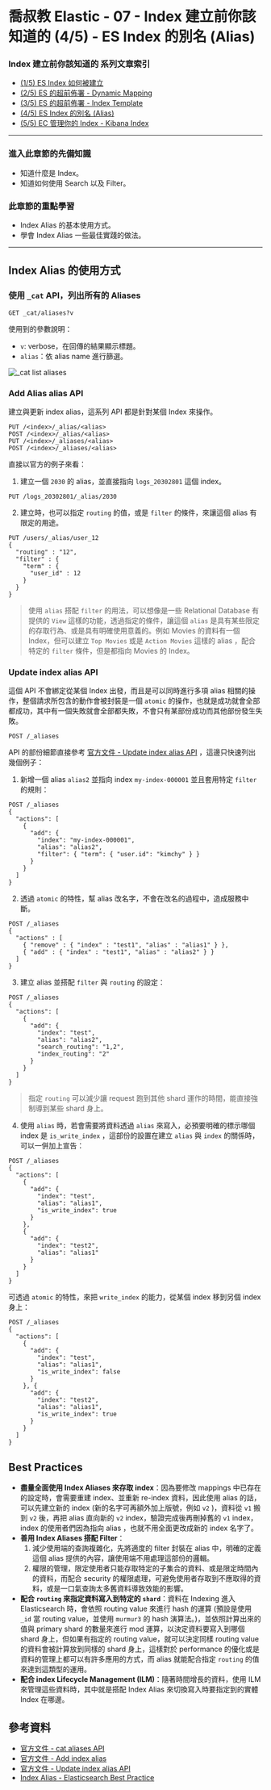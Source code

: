 # 喬叔教 Elastic - 07 - Index 建立前你該知道的 (4/5) - ES Index 的別名 (Alias)

### **Index 建立前你該知道的** 系列文章索引

- [(1/5) ES Index 如何被建立](https://ithelp.ithome.com.tw/articles/10236906)
- [(2/5) ES 的超前佈署 - Dynamic Mapping](https://ithelp.ithome.com.tw/articles/10238283)
- [(3/5) ES 的超前佈署 - Index Template](https://ithelp.ithome.com.tw/articles/10239736)
- [(4/5) ES Index 的別名 (Alias)](https://ithelp.ithome.com.tw/articles/10241035)
- [(5/5) EC 管理你的 Index - Kibana Index](https://ithelp.ithome.com.tw/articles/10242398)

---

### 進入此章節的先備知識

- 知道什麼是 Index。
- 知道如何使用 Search 以及 Filter。

### 此章節的重點學習

- Index Alias 的基本使用方式。
- 學會 Index Alias 一些最佳實踐的做法。

---

## Index Alias 的使用方式

### 使用 `_cat` API，列出所有的 Aliases

```
GET _cat/aliases?v
```

使用到的參數說明：

- `v`: verbose，在回傳的結果顯示標題。
- `alias`：依 alias name 進行篩選。

![_cat list aliases](https://i.imgur.com/d9U4Kma.png)



### Add Alias alias API

建立與更新 index alias，這系列 API 都是針對某個 Index 來操作。

```
PUT /<index>/_alias/<alias>
POST /<index>/_alias/<alias>
PUT /<index>/_aliases/<alias>
POST /<index>/_aliases/<alias>
```

直接以官方的例子來看：

1. 建立一個 `2030` 的 alias，並直接指向 `logs_20302801` 這個 index。

```console
PUT /logs_20302801/_alias/2030
```

2. 建立時，也可以指定 `routing` 的值，或是 `filter` 的條件，來讓這個 alias 有限定的用途。

```
PUT /users/_alias/user_12
{
  "routing" : "12",
  "filter" : {
    "term" : {
      "user_id" : 12
    }
  }
}
```

> 使用 `alias` 搭配 `filter` 的用法，可以想像是一些 Relational Database 有提供的 `View` 這樣的功能，透過指定的條件，讓這個 `alias` 是具有某些限定的存取行為、或是具有明確使用意義的。例如 Movies 的資料有一個 Index，但可以建立 `Top Movies` 或是 `Action Movies` 這樣的 alias ，配合特定的 `filter` 條件，但是都指向 Movies 的 Index。



### Update index alias API

這個 API 不會綁定從某個 Index 出發，而且是可以同時進行多項 alias 相關的操作，整個請求所包含的動作會被封裝是一個 `atomic` 的操作，也就是成功就會全部都成功，其中有一個失敗就會全部都失敗，不會只有某部份成功而其他部份發生失敗。

```
POST /_aliases
```

API 的部份細節直接參考 [官方文件 - Update index alias API](https://www.elastic.co/guide/en/elasticsearch/reference/current/indices-aliases.html) ，這邊只快速列出幾個例子：

1. 新增一個 alias `alias2` 並指向 index `my-index-000001` 並且套用特定 `filter` 的規則：

```
POST /_aliases
{
  "actions": [
    {
      "add": {
        "index": "my-index-000001",
        "alias": "alias2",
        "filter": { "term": { "user.id": "kimchy" } }
      }
    }
  ]
}
```

2. 透過 `atomic` 的特性，幫 alias 改名字，不會在改名的過程中，造成服務中斷。

```
POST /_aliases
{
  "actions" : [
    { "remove" : { "index" : "test1", "alias" : "alias1" } },
    { "add" : { "index" : "test1", "alias" : "alias2" } }
  ]
}
```

3. 建立 alias 並搭配 `filter` 與 `routing` 的設定：

```
POST /_aliases
{
  "actions": [
    {
      "add": {
        "index": "test",
        "alias": "alias2",
        "search_routing": "1,2",
        "index_routing": "2"
      }
    }
  ]
}
```

>  指定 `routing` 可以減少讓 request 跑到其他 shard 運作的時間，能直接強制導到某些 shard 身上。

4. 使用 `alias` 時，若會需要將資料透過 `alias` 來寫入，必預要明確的標示哪個 index 是 `is_write_index` ，這部份的設置在建立 `alias` 與 `index` 的關係時，可以一併加上宣告：

```
POST /_aliases
{
  "actions": [
    {
      "add": {
        "index": "test",
        "alias": "alias1",
        "is_write_index": true
      }
    },
    {
      "add": {
        "index": "test2",
        "alias": "alias1"
      }
    }
  ]
}
```

可透過 `atomic` 的特性，來把 `write_index` 的能力，從某個 index 移到另個 index 身上：

```
POST /_aliases
{
  "actions": [
    {
      "add": {
        "index": "test",
        "alias": "alias1",
        "is_write_index": false
      }
    }, {
      "add": {
        "index": "test2",
        "alias": "alias1",
        "is_write_index": true
      }
    }
  ]
}
```



## Best Practices

- **盡量全面使用 Index Aliases 來存取 index**：因為要修改 mappings 中已存在的設定時，會需要重建 index、並重新 re-index 資料，因此使用 alias 的話，可以先建立新的 index (新的名字可再額外加上版號，例如 `v2` )，資料從 `v1` 搬到 `v2` 後，再把 alias 直向新的 `v2` index，驗證完成後再刪掉舊的 `v1` index，index 的使用者們因為指向 alias ，也就不用全面更改成新的 index 名字了。
- **善用 Index Aliases 搭配 Filter**：
  1. 減少使用端的查詢複雜化，先將適度的 filter 封裝在 alias 中，明確的定義這個 alias 提供的內容，讓使用端不用處理這部份的邏輯。
  2. 權限的管理，限定使用者只能存取特定的子集合的資料、或是限定時間內的資料，而配合 security 的權限處理，可避免使用者存取到不應取得的資料，或是一口氣查詢太多舊資料導致效能的影響。
- **配合 `routing` 來指定資料寫入到特定的 `shard`**：資料在 Indexing 進入 Elasticsearch 時，會依照 routing value 來進行 hash 的運算 (預設是使用 `_id` 當 routing value，並使用 `murmur3` 的 hash 演算法。)，並依照計算出來的值與 primary shard 的數量來進行 mod 運算，以決定資料要寫入到哪個 shard 身上，但如果有指定的 routing value，就可以決定同樣 routing value 的資料會被計算放到同樣的 shard 身上，這樣對於 performance 的優化或是資料的管理上都可以有許多應用的方式，而 alias 就能配合指定 `routing` 的值來達到這類型的運用。
- **配合 index Lifecycle Management (ILM)**：隨著時間增長的資料，使用 ILM 來管理這些資料時，其中就是搭配 Index Alias 來切換寫入時要指定到的實體 Index 在哪邊。



## 參考資料

- [官方文件 - cat aliases API](https://www.elastic.co/guide/en/elasticsearch/reference/7.9/cat-alias.html)
- [官方文件 - Add index alias](https://www.elastic.co/guide/en/elasticsearch/reference/7.9/indices-add-alias.html)
- [官方文件 - Update index alias API](https://www.elastic.co/guide/en/elasticsearch/reference/current/indices-aliases.html)
- [Index Alias - Elasticsearch Best Practice](https://spoon-elastic.com/all-elastic-search-post/elasticsearch-best-practices-index-alias/)

